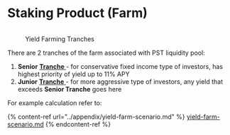 # Staking Product (Farm)

<figure><img src="../.gitbook/assets/Screenshot 2025-02-11 at 10.03.17 AM.png" alt=""><figcaption><p>Yield Farming Tranches</p></figcaption></figure>

There are 2 tranches of the farm associated with PST liquidity pool:

1. **Senior** [**Tranche** ](<../README (2).md#tranche>)- for conservative fixed income type of investors, has highest priority of yield up to 11% APY
2. **Junior** [**Tranche** ](<../README (2).md#tranche>)- for more aggressive type of investors, any yield that exceeds **Senior Tranche** goes here

For example calculation refer to:

{% content-ref url="../appendix/yield-farm-scenario.md" %}
[yield-farm-scenario.md](../appendix/yield-farm-scenario.md)
{% endcontent-ref %}

